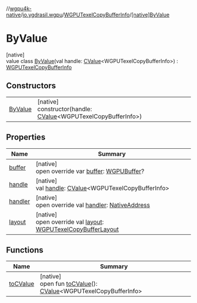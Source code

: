 //[wgpu4k-native](../../../../index.md)/[io.ygdrasil.wgpu](../../index.md)/[WGPUTexelCopyBufferInfo](../index.md)/[[native]ByValue](index.md)

# ByValue

[native]\
value class [ByValue](index.md)(val handle: [CValue](https://kotlinlang.org/api/core/kotlin-stdlib/kotlinx.cinterop/-c-value/index.html)&lt;WGPUTexelCopyBufferInfo&gt;) : [WGPUTexelCopyBufferInfo](../index.md)

## Constructors

| | |
|---|---|
| [ByValue](-by-value.md) | [native]<br>constructor(handle: [CValue](https://kotlinlang.org/api/core/kotlin-stdlib/kotlinx.cinterop/-c-value/index.html)&lt;WGPUTexelCopyBufferInfo&gt;) |

## Properties

| Name | Summary |
|---|---|
| [buffer](buffer.md) | [native]<br>open override var [buffer](buffer.md): [WGPUBuffer](../../-w-g-p-u-buffer/index.md)? |
| [handle](handle.md) | [native]<br>val [handle](handle.md): [CValue](https://kotlinlang.org/api/core/kotlin-stdlib/kotlinx.cinterop/-c-value/index.html)&lt;WGPUTexelCopyBufferInfo&gt; |
| [handler](handler.md) | [native]<br>open override val [handler](handler.md): [NativeAddress](../../../ffi/-native-address/index.md) |
| [layout](layout.md) | [native]<br>open override val [layout](layout.md): [WGPUTexelCopyBufferLayout](../../-w-g-p-u-texel-copy-buffer-layout/index.md) |

## Functions

| Name | Summary |
|---|---|
| [toCValue](../[native]to-c-value.md) | [native]<br>open fun [toCValue](../[native]to-c-value.md)(): [CValue](https://kotlinlang.org/api/core/kotlin-stdlib/kotlinx.cinterop/-c-value/index.html)&lt;WGPUTexelCopyBufferInfo&gt; |
